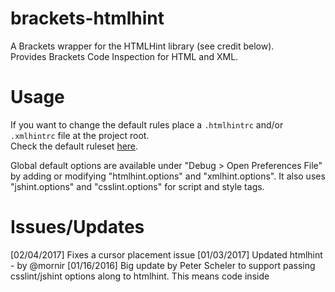 brackets-htmlhint
=================

A Brackets wrapper for the HTMLHint library (see credit below).  
Provides Brackets Code Inspection for HTML and XML.


Usage
=====
If you want to change the default rules place a `.htmlhintrc` and/or `.xmlhintrc` file at the project root.  
Check the default ruleset [here](https://github.com/yaniswang/HTMLHint/wiki/Usage).

Global default options are available under "Debug > Open Preferences File" by adding or modifying "htmlhint.options" and "xmlhint.options".
It also uses "jshint.options" and "csslint.options" for script and style tags.

Issues/Updates
=====
[02/04/2017] Fixes a cursor placement issue
[01/03/2017] Updated htmlhint - by @mornir
[01/16/2016] Big update by Peter Scheler to support passing
csslint/jshint options along to htmlhint. This means code
inside <style>/<script> blocks can be validated.
[02/17/2015] json format htmlhintrc, xmlhintrc: credit Hirse
[02/13/2015] Added support for XML code inspection  
[09/09/2014] more changes to .htmlhintrc logic  
[09/09/2014] Added support for .htmlhintrc  
[11/01/2013] Initial release.


Credit
=====
Built with [HTMLHint](http://htmlhint.com/).